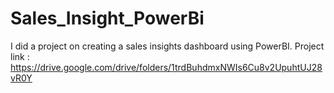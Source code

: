 # Sales_Insight_PowerBi
I did a project on creating a sales insights dashboard using PowerBI.
Project link : https://drive.google.com/drive/folders/1trdBuhdmxNWIs6Cu8v2UpuhtUJ28vR0Y
